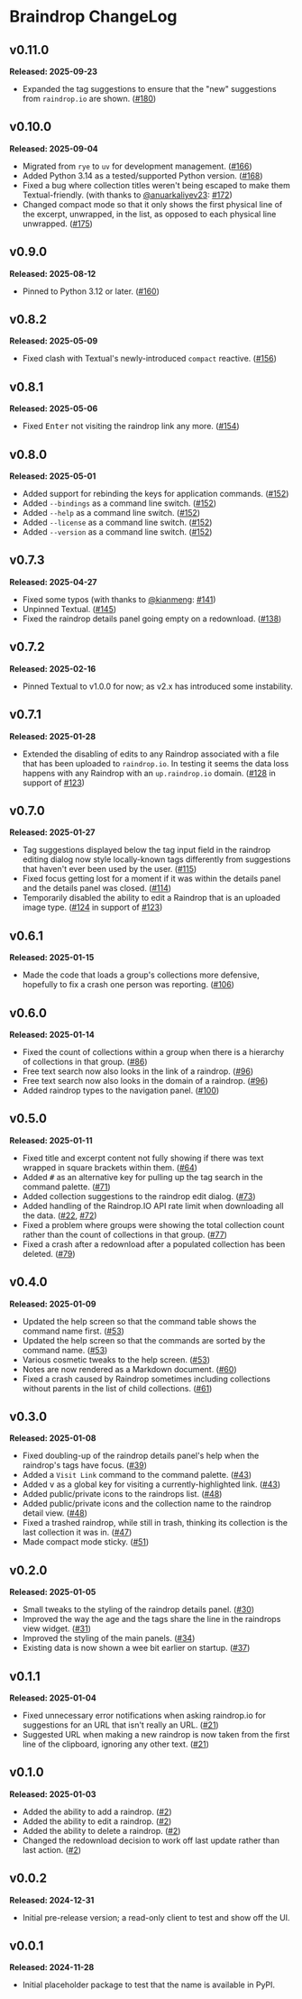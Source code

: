 # Braindrop ChangeLog

## v0.11.0

**Released: 2025-09-23**

- Expanded the tag suggestions to ensure that the "new" suggestions from
  `raindrop.io` are shown.
  ([#180](https://github.com/davep/braindrop/pull/180))

## v0.10.0

**Released: 2025-09-04**

- Migrated from `rye` to `uv` for development management.
  ([#166](https://github.com/davep/braindrop/pull/166))
- Added Python 3.14 as a tested/supported Python version.
  ([#168](https://github.com/davep/braindrop/pull/168))
- Fixed a bug where collection titles weren't being escaped to make them
  Textual-friendly. (with thanks to
  [@anuarkaliyev23](https://github.com/anuarkaliyev23):
  [#172](https://github.com/davep/braindrop/pull/172))
- Changed compact mode so that it only shows the first physical line of the
  excerpt, unwrapped, in the list, as opposed to each physical line
  unwrapped. ([#175](https://github.com/davep/braindrop/pull/175))

## v0.9.0

**Released: 2025-08-12**

- Pinned to Python 3.12 or later.
  ([#160](https://github.com/davep/braindrop/pull/160))

## v0.8.2

**Released: 2025-05-09**

- Fixed clash with Textual's newly-introduced `compact` reactive.
  ([#156](https://github.com/davep/braindrop/pull/156))

## v0.8.1

**Released: 2025-05-06**

- Fixed <kbd>Enter</kbd> not visiting the raindrop link any more.
  ([#154](https://github.com/davep/braindrop/pull/154))

## v0.8.0

**Released: 2025-05-01**

- Added support for rebinding the keys for application commands.
  ([#152](https://github.com/davep/braindrop/pull/152))
- Added `--bindings` as a command line switch.
  ([#152](https://github.com/davep/braindrop/pull/152))
- Added `--help` as a command line switch.
  ([#152](https://github.com/davep/braindrop/pull/152))
- Added `--license` as a command line switch.
  ([#152](https://github.com/davep/braindrop/pull/152))
- Added `--version` as a command line switch.
  ([#152](https://github.com/davep/braindrop/pull/152))

## v0.7.3

**Released: 2025-04-27**

- Fixed some typos (with thanks to [@kianmeng](https://github.com/kianmeng):
  [#141](https://github.com/davep/braindrop/pull/141))
- Unpinned Textual. ([#145](https://github.com/davep/braindrop/pull/145))
- Fixed the raindrop details panel going empty on a redownload.
  ([#138](https://github.com/davep/braindrop/issues/138))

## v0.7.2

**Released: 2025-02-16**

- Pinned Textual to v1.0.0 for now; as v2.x has introduced some instability.

## v0.7.1

**Released: 2025-01-28**

- Extended the disabling of edits to any Raindrop associated with a file
  that has been uploaded to `raindrop.io`. In testing it seems the data loss
  happens with any Raindrop with an `up.raindrop.io` domain.
  ([#128](https://github.com/davep/braindrop/pull/128) in support of
  [#123](https://github.com/davep/braindrop/issues/123))

## v0.7.0

**Released: 2025-01-27**

- Tag suggestions displayed below the tag input field in the raindrop
  editing dialog now style locally-known tags differently from suggestions
  that haven't ever been used by the user.
  ([#115](https://github.com/davep/braindrop/pull/115))
- Fixed focus getting lost for a moment if it was within the details panel
  and the details panel was closed.
  ([#114](https://github.com/davep/braindrop/issues/114))
- Temporarily disabled the ability to edit a Raindrop that is an uploaded
  image type. ([#124](https://github.com/davep/braindrop/pull/124) in
  support of [#123](https://github.com/davep/braindrop/issues/123))

## v0.6.1

**Released: 2025-01-15**

- Made the code that loads a group's collections more defensive, hopefully
  to fix a crash one person was reporting.
  ([#106](https://github.com/davep/braindrop/pull/106))

## v0.6.0

**Released: 2025-01-14**

- Fixed the count of collections within a group when there is a hierarchy of
  collections in that group.
  ([#86](https://github.com/davep/braindrop/issues/86))
- Free text search now also looks in the link of a raindrop.
  ([#96](https://github.com/davep/braindrop/pull/96))
- Free text search now also looks in the domain of a raindrop.
  ([#96](https://github.com/davep/braindrop/pull/96))
- Added raindrop types to the navigation panel.
  ([#100](https://github.com/davep/braindrop/pull/100))

## v0.5.0

**Released: 2025-01-11**

- Fixed title and excerpt content not fully showing if there was text
  wrapped in square brackets within them.
  ([#64](https://github.com/davep/braindrop/issues/64))
- Added <kbd>#</kbd> as an alternative key for pulling up the tag search in
  the command palette. ([#71](https://github.com/davep/braindrop/pull/71))
- Added collection suggestions to the raindrop edit dialog.
  ([#73](https://github.com/davep/braindrop/pull/73))
- Added handling of the Raindrop.IO API rate limit when downloading all the
  data. ([#22](https://github.com/davep/braindrop/issues/22),
  [#72](https://github.com/davep/braindrop/issues/72))
- Fixed a problem where groups were showing the total collection count
  rather than the count of collections in that group.
  ([#77](https://github.com/davep/braindrop/issues/77))
- Fixed a crash after a redownload after a populated collection has been
  deleted. ([#79](https://github.com/davep/braindrop/issues/79))

## v0.4.0

**Released: 2025-01-09**

- Updated the help screen so that the command table shows the command name
  first. ([#53](https://github.com/davep/braindrop/pull/53))
- Updated the help screen so that the commands are sorted by the command
  name. ([#53](https://github.com/davep/braindrop/pull/53))
- Various cosmetic tweaks to the help screen.
  ([#53](https://github.com/davep/braindrop/pull/53))
- Notes are now rendered as a Markdown document.
  ([#60](https://github.com/davep/braindrop/pull/60))
- Fixed a crash caused by Raindrop sometimes including collections without
  parents in the list of child collections.
  ([#61](https://github.com/davep/braindrop/pull/61))

## v0.3.0

**Released: 2025-01-08**

- Fixed doubling-up of the raindrop details panel's help when the raindrop's
  tags have focus. ([#39](https://github.com/davep/braindrop/issues/39))
- Added a `Visit Link` command to the command palette.
  ([#43](https://github.com/davep/braindrop/pull/43))
- Added <kbd>v</kbd> as a global key for visiting a currently-highlighted
  link. ([#43](https://github.com/davep/braindrop/pull/43))
- Added public/private icons to the raindrops list.
  ([#48](https://github.com/davep/braindrop/pull/48))
- Added public/private icons and the collection name to the raindrop detail
  view. ([#48](https://github.com/davep/braindrop/pull/48))
- Fixed a trashed raindrop, while still in trash, thinking its collection is
  the last collection it was in.
  ([#47](https://github.com/davep/braindrop/issues/47))
- Made compact mode sticky.
  ([#51](https://github.com/davep/braindrop/pull/51))

## v0.2.0

**Released: 2025-01-05**

- Small tweaks to the styling of the raindrop details panel.
  ([#30](https://github.com/davep/braindrop/pull/30))
- Improved the way the age and the tags share the line in the raindrops view
  widget. ([#31](https://github.com/davep/braindrop/pull/31))
- Improved the styling of the main panels.
  ([#34](https://github.com/davep/braindrop/pull/34))
- Existing data is now shown a wee bit earlier on startup.
  ([#37](https://github.com/davep/braindrop/pull/37))

## v0.1.1

**Released: 2025-01-04**

- Fixed unnecessary error notifications when asking raindrop.io for
  suggestions for an URL that isn't really an URL.
  ([#21](https://github.com/davep/braindrop/pull/21))
- Suggested URL when making a new raindrop is now taken from the first line
  of the clipboard, ignoring any other text.
  ([#21](https://github.com/davep/braindrop/pull/21))

## v0.1.0

**Released: 2025-01-03**

- Added the ability to add a raindrop. ([#2](https://github.com/davep/braindrop/pull/2))
- Added the ability to edit a raindrop. ([#2](https://github.com/davep/braindrop/pull/2))
- Added the ability to delete a raindrop. ([#2](https://github.com/davep/braindrop/pull/2))
- Changed the redownload decision to work off last update rather than last
  action. ([#2](https://github.com/davep/braindrop/pull/2))

## v0.0.2

**Released: 2024-12-31**

- Initial pre-release version; a read-only client to test and show off the
  UI.

## v0.0.1

**Released: 2024-11-28**

- Initial placeholder package to test that the name is available in PyPI.

[//]: # (ChangeLog.md ends here)
